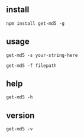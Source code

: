 ## install

`npm install get-md5 -g`

## usage

`get-md5 -s your-string-here`

`get-md5 -f filepath`

## help

`get-md5 -h`

## version

`get-md5 -v`
